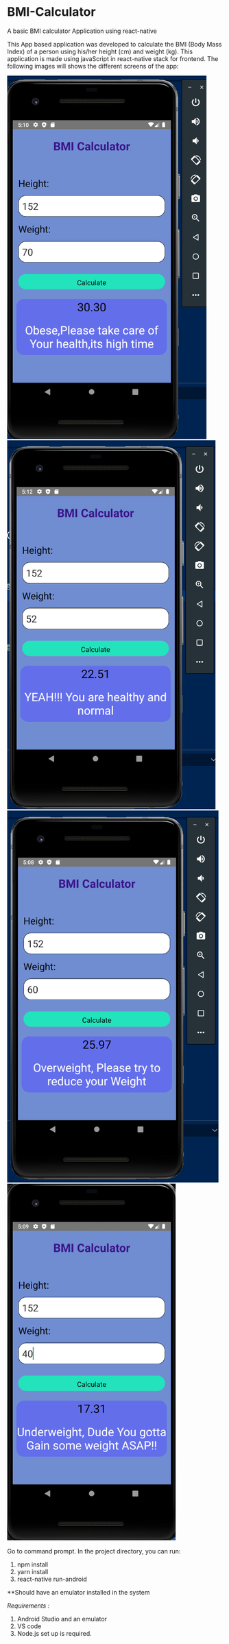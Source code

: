 # BMI-Calculator

A basic BMI calculator Application using react-native

This App based application was developed to calculate the BMI (Body Mass Index) of a person using his/her height (cm) and weight (kg). This application is made using javaScript in react-native stack for frontend. The following images will shows the different screens of the app:

![](img/Obese.png)
![](img/healthy.png)
![](img/Overweight.png)
![](img/under.png)

Go to command prompt.
In the project directory, you can run:

1. npm install
2. yarn install
3. react-native run-android

**Should have an emulator installed in the system


*Requirements :*

1. Android Studio and an emulator
2. VS code
3. Node.js set up is required.
